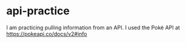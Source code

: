# api-practice


I am practicing pulling information from an API. I used the Poké API
at https://pokeapi.co/docs/v2#info